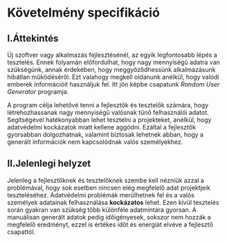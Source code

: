 # Követelmény specifikáció

## I.Áttekintés

Új szoftver vagy alkalmazás fejlesztésénél, az egyik legfontosabb lépés a tesztelés. Ennek folyamán előfordulhat, hogy nagy mennyiségű adatra van szükségünk, annak érdekében, hogy meggyőződhessünk alkalmazásunk hibátlan működéséről. Ezt valahogy megkell oldanunk anélkül, hogy valódi emberek információit használjuk fel. Itt jön képbe csapatunk *Random User Generator* programja.

A program célja lehetővé tenni a fejlesztők és tesztelők számára, hogy létrehozhassanak nagy mennyiségű valósnak tűnő felhasználói adatot. Segítségével hatékonyabban lehet tesztelni a projekteket, anélkül, hogy adatvédelmi kockázatok miatt kellene aggódni. Ezáltal a fejlesztők gyorsabban dolgozhatnak, valamint biztosak lehetnek abban, hogy a generált információk nem kapcsolódnak valós személyekhez.

## II.Jelenlegi helyzet

Jelenleg a fejlesztőknek és tesztelőknek szembe kell nézniük azzal a problémával, hogy sok esetben nincsen elég megfelelő adat projektjeik teszteléséhez. Adatvédelmi problémák merülhetnek fel és a valós személyek adatainak felhasználása **kockázatos** lehet. Ezen kívül tesztelés során gyakran van szükség több különféle adatmintára gyorsan. A manuálisan generált adatok pedig időigényesek, sokszor nem hozzák a megfelelő eredményt, ezzel is értékes időt és energiát elvéve a fejlesztő csapattól.